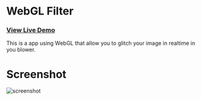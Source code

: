 <h1>WebGL Filter</h1>

<h3><a href="http://after12am.github.com/webgl-glitch/">View Live Demo</a></h3>

This is a app using WebGL that allow you to glitch your image in realtime in you blower.

<h1>Screenshot</h1>

<img src="https://github.com/after12am/webgl-glitch/blob/master/screenshot.jpg?raw=true" alt="screenshot" />